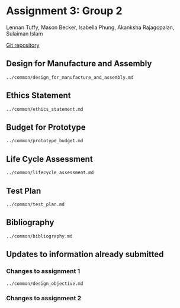 # Assignment 3: Group 2
Lennan Tuffy, Mason Becker, Isabella Phung, Akanksha Rajagopalan, Sulaiman Islam

[Git repository](https://git.ucsc.edu/itphung/cse123-project)

## Design for Manufacture and Assembly
```{.include}
../common/design_for_manufacture_and_assembly.md
```

## Ethics Statement
```{.include}
../common/ethics_statement.md
```

## Budget for Prototype
```{.include}
../common/prototype_budget.md
```

## Life Cycle Assessment
```{.include}
../common/lifecycle_assessment.md
```

## Test Plan
```{.include}
../common/test_plan.md
```
## Bibliography
```{.include}
../common/bibliography.md
```

## Updates to information already submitted

### Changes to assignment 1
```{.include}
../common/design_objective.md
```
### Changes to assignment 2



